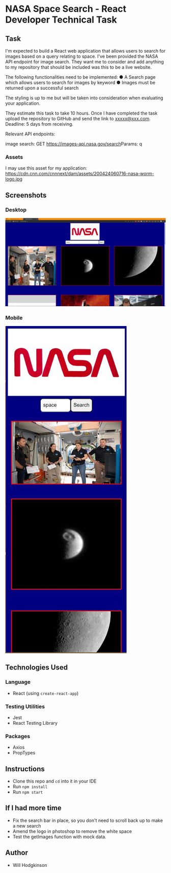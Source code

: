 # NASA Space Search - React Developer Technical Task

## Task

I'm expected to build a React web application that allows users to search for images based on a query relating to space. I've been provided the NASA API endpoint for image search.
They want me to consider and add anything to my repository that should be included was this to be a live website.

The following functionalities need to be implemented:
● A Search page which allows users to search for images by keyword
● Images must be returned upon a successful search

The styling is up to me but will be taken into consideration when evaluating your application.

They estimate this task to take ​​10 hours​​. Once I have completed the task upload the repository to GitHub and send the link to xxxxx@xxx.com. ​Deadline: 5 days from receiving.

Relevant API endpoints:

image search:
GET​​ ​​https://images-api.nasa.gov/search ​Params: ​​q

### Assets

I may use this asset for my application: https://cdn.cnn.com/cnnnext/dam/assets/200424060716-nasa-worm-logo.jpg

## Screenshots

### Desktop

![Desktop](tech-test-desktop.JPG)

### Mobile

![Mobile](tech-test-mobile.JPG)

## Technologies Used

### Language

- React (using `create-react-app`)

### Testing Utilities

- Jest
- React Testing Library

### Packages

- Axios
- PropTypes

## Instructions

- Clone this repo and `cd` into it in your IDE
- Run `npm install`
- Run `npm start`

## If I had more time

- Fix the search bar in place, so you don't need to scroll back up to make a new search
- Amend the logo in photoshop to remove the white space
- Test the getImages function with mock data.

## Author

- Will Hodgkinson